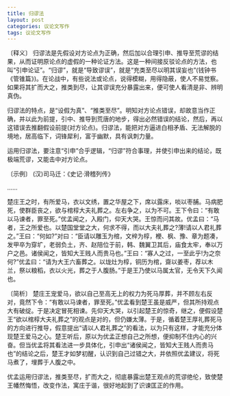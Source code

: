 ```yaml
---
title: 归谬法
layout: post
categories: 议论文写作
tags: 议论文写作
---
```


〔释义〕 归谬法是先假设对方论点为正确，然后加以合理引申、推导至荒谬的结果，从而证明原论点的虚假的一种论证方法。这是一种间接反驳论点的方法，也叫“引申论证”。“归谬”，就是“导致谬误”，就是“充类至尽以明其误妄也”(钱钟书《管锥篇》)。在论战中，有些说法或论点，说得模糊，用得隐蔽，使人不易觉察。如果将其扩而大之，推类到尽，让其谬误充分暴露出来，便可使人看清是非、辨明真伪。

归谬法的特点，是“设假为真”、“推类至尽”。明知对方论点错误，却故意当作正确，并以此为前提，引中、推导到荒唐的地步，得出必然错误的结论，然后，再以这错误去推翻假设前提(对方论点)。归谬法，能把对方逼进白相矛盾、无法解脱的境地，居高临下，词锋犀利，富于幽默，具有讽刺力量。

运用归谬法，要注意“引申”合乎逻辑，“归谬”符合事理，并使引申出来的结论，既极端荒谬，又能击中对方论点。

〔示例〕 (汉)司马迁：《史记·滑稽列传》

……

楚庄王之时，有所爱马，衣以文绣，置之华屋之下，席以露床，啖以枣脯。马病肥死，使群臣丧之，欲与棺椁大夫礼葬之。左右争之，以为不可。王下令曰：“有敢以马谏者，罪至死。”优孟闻之，入殿门，仰天大哭。王惊而问其故。优孟曰：“马者，王之所爱也。以楚国堂堂之大，何求不得，而以大夫礼葬之?薄!请以人君礼葬之。”王曰：“何如?”对曰：“臣请以雕玉为棺，文梓为椁，楩、枫、豫、章为题凑，发甲卒为穿圹，老弱负土，齐、赵陪位于前，韩、魏翼卫其后，庙食太牢，奉以万户之邑。诸侯闻之，皆知大王贱人而贵马也。”王曰：“寡人之过，一至此乎!为之奈何?”优孟曰：“请为大王六畜葬之。以垅灶为椁，铜历为棺，齋以姜枣，荐以木兰，祭以粮稻，衣以火光，葬之于人腹肠。”于是王乃使以马属太官，无令天下久闻也。

〔简析〕 楚庄王宠爱马，欲以自己至高无上的权力为死马厚葬，并不顾左右反对，竟然下令：“有敢以马谏者，罪至死。”优孟看到楚王虽是威严，但其所持观点大有破绽。于是决定冒死相谏。先仰天大哭，以引起楚王的惊奇，继之，便假设楚王“欲以棺椁大夫礼葬之”的观点是对的，但仍嫌太薄。于是，循着楚王厚礼葬死马的方向进行推导，假意提出“请以人君礼葬之”的看法，以为只有这样，才能充分体现楚王爱马之心。楚王听后，原以为优孟正想自己之所想，便抑制不住内心的兴奋。但当优孟将其看法进一步具体化，引申出“诸侯闻之，皆知大王贱人而贵马也”的结论之后，楚王才如梦初醒，认识到自己过错之大，并依照优孟建议，将死马煮了，埋葬于人腹之中。

优孟运用归谬法，推类至尽，扩而大之，彻底暴露出楚王观点的荒谬绝伦，致使楚王幡然悔悟，改变作法，寓庄于谐，很好地起到了识谏匡正的作用。 